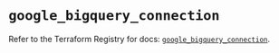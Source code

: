 # `google_bigquery_connection`

Refer to the Terraform Registry for docs: [`google_bigquery_connection`](https://registry.terraform.io/providers/hashicorp/google-beta/6.3.0/docs/resources/google_bigquery_connection).
